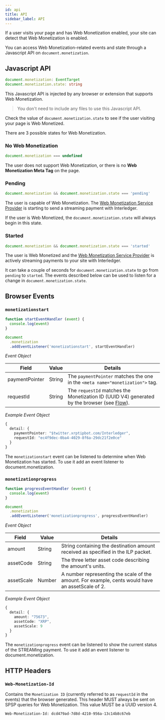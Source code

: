```yaml
---
id: api
title: API
sidebar_label: API
---
```

 
If a user visits your page and has Web Monetization enabled, your site can
detect that Web Monetization is enabled.

You can access Web Monetization-related events and state through a Javascript
API on `document.monetization`.

## Javascript API
```ts
document.monetization: EventTarget
document.monetization.state: string
```

This Javascript API is injected by any browser or extension that supports Web
Monetization. 

> You don't need to include any files to use this Javascript API.

Check the value of `document.monetization.state` to see if the user visiting
your page is Web Monetized.

There are 3 possible states for Web Monetization.

### No Web Monetization

```ts
document.monetization === undefined
```

The user does not support Web Monetization, or there is no **Web Monetization Meta Tag** on the page.

### Pending

```ts
document.monetization && document.monetization.state === 'pending'
```

The user is capable of Web Monetization. The [Web Monetization Service Provider](/#providers) is starting to send a streaming payment with Interledger.

If the user is Web Monetized, the `document.monetization.state` will always begin in this state.

### Started

```ts
document.monetization && document.monetization.state === 'started'
```

The user is Web Monetized and the [Web Monetization Service Provider](/#providers) is actively streaming payments to your site with Interledger.

It can take a couple of seconds for `document.monetization.state` to go from
`pending` to `started`. The events described below can be used to listen for a
change in `document.monetization.state`.

## Browser Events

### `monetizationstart`

```ts
function startEventHandler (event) {
  console.log(event)
}

document
  .monetization
  .addEventListener('monetizationstart', startEventHandler)
```
*Event Object*

Field | Value | Details
--- | --- | ---
paymentPointer | String | The `paymentPointer` matches the one in the `<meta name="monetization">` tag.
requestId | String | The `requestId` matches the Monetization ID (UUID V4) generated by the browser (see [Flow](/docs/explainer#flow)). 

*Example Event Object*

```ts
{ 
  detail: {
    paymentPointer: "$twitter.xrptipbot.com/Interledger",
    requestId: "ec4f9dec-0ba4-4029-8f6a-29dc21f2e0ce" 
  }
}
```

The `monetizationstart` event can be listened to determine when Web Monetization has started. To use it add an event listener to document.monetization. 

### `monetizationprogress` 

```ts
function progressEventHandler (event) {
  console.log(event)
}

document
  .monetization
  .addEventListener('monetizationprogress', progressEventHandler)
```

*Event Object*

Field | Value | Details 
--- | --- | ---
amount | String | String containing the destination amount received as specified in the ILP packet.
assetCode | String | The three letter asset code describing the amount's units.
assetScale | Number | A number representing the scale of the amount. For example, cents would have an assetScale of 2.

*Example Event Object*

```ts
{ 
  detail: {
    amount: "75673",
    assetCode: "XRP",
    assetScale: 9
  }
}
```

The `monetizationprogress` event can be listened to show the current status of the STREAMing payment. To use it add an event listener to document.monetization. 

## HTTP Headers

### `Web-Monetization-Id`

Contains the `Monetization ID` (currently referred to as `requestId` in the events) that the browser generated. This header MUST always be sent on SPSP queries for Web Monetization. This value MUST be a UUID version 4.

```http
Web-Monetization-Id: dcd479ad-7d8d-4210-956a-13c14b8c67eb
```
